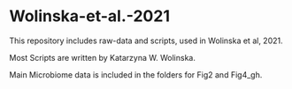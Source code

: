 # Wolinska-et-al.-2021

This repository includes raw-data and scripts, used in Wolinska et al, 2021.

Most Scripts are written by Katarzyna W. Wolinska. 

Main Microbiome data is included in the folders for Fig2 and Fig4_gh.

